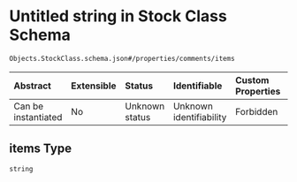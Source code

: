 # Untitled string in Stock Class Schema

```txt
Objects.StockClass.schema.json#/properties/comments/items
```

| Abstract            | Extensible | Status         | Identifiable            | Custom Properties | Additional Properties | Access Restrictions | Defined In                                                                           |
| :------------------ | :--------- | :------------- | :---------------------- | :---------------- | :-------------------- | :------------------ | :----------------------------------------------------------------------------------- |
| Can be instantiated | No         | Unknown status | Unknown identifiability | Forbidden         | Allowed               | none                | [StockClass.schema.json\*](../objects/StockClass.schema.json "open original schema") |

## items Type

`string`
